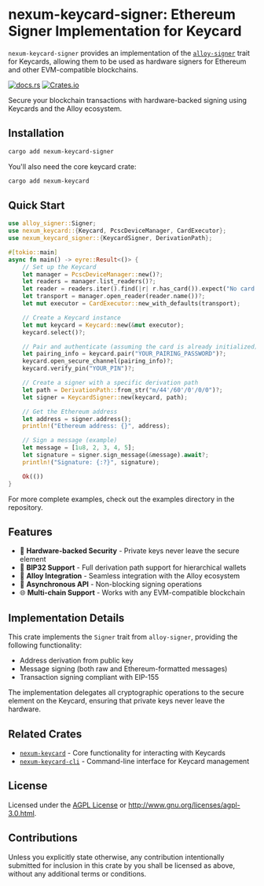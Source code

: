 # nexum-keycard-signer: Ethereum Signer Implementation for Keycard

`nexum-keycard-signer` provides an implementation of the [`alloy-signer`](https://crates.io/crates/alloy-signer) trait for Keycards, allowing them to be used as hardware signers for Ethereum and other EVM-compatible blockchains.

[![docs.rs](https://img.shields.io/docsrs/nexum-keycard-signer/latest)](https://docs.rs/nexum-keycard-signer)
[![Crates.io](https://img.shields.io/crates/v/nexum-keycard-signer)](https://crates.io/crates/nexum-keycard-signer)

Secure your blockchain transactions with hardware-backed signing using Keycards and the Alloy ecosystem.

## Installation

```sh
cargo add nexum-keycard-signer
```

You'll also need the core keycard crate:

```sh
cargo add nexum-keycard
```

## Quick Start

```rust
use alloy_signer::Signer;
use nexum_keycard::{Keycard, PcscDeviceManager, CardExecutor};
use nexum_keycard_signer::{KeycardSigner, DerivationPath};

#[tokio::main]
async fn main() -> eyre::Result<()> {
    // Set up the Keycard
    let manager = PcscDeviceManager::new()?;
    let readers = manager.list_readers()?;
    let reader = readers.iter().find(|r| r.has_card()).expect("No card present");
    let transport = manager.open_reader(reader.name())?;
    let mut executor = CardExecutor::new_with_defaults(transport);

    // Create a Keycard instance
    let mut keycard = Keycard::new(&mut executor);
    keycard.select()?;

    // Pair and authenticate (assuming the card is already initialized)
    let pairing_info = keycard.pair("YOUR_PAIRING_PASSWORD")?;
    keycard.open_secure_channel(pairing_info)?;
    keycard.verify_pin("YOUR_PIN")?;

    // Create a signer with a specific derivation path
    let path = DerivationPath::from_str("m/44'/60'/0'/0/0")?;
    let signer = KeycardSigner::new(keycard, path);

    // Get the Ethereum address
    let address = signer.address();
    println!("Ethereum address: {}", address);

    // Sign a message (example)
    let message = [1u8, 2, 3, 4, 5];
    let signature = signer.sign_message(&message).await?;
    println!("Signature: {:?}", signature);

    Ok(())
}
```

For more complete examples, check out the examples directory in the repository.

## Features

- 🔐 **Hardware-backed Security** - Private keys never leave the secure element
- 🔄 **BIP32 Support** - Full derivation path support for hierarchical wallets
- 📱 **Alloy Integration** - Seamless integration with the Alloy ecosystem
- 🔌 **Asynchronous API** - Non-blocking signing operations
- 🌐 **Multi-chain Support** - Works with any EVM-compatible blockchain

## Implementation Details

This crate implements the `Signer` trait from `alloy-signer`, providing the following functionality:

- Address derivation from public key
- Message signing (both raw and Ethereum-formatted messages)
- Transaction signing compliant with EIP-155

The implementation delegates all cryptographic operations to the secure element on the Keycard, ensuring that private keys never leave the hardware.

## Related Crates

- [`nexum-keycard`](https://crates.io/crates/nexum-keycard) - Core functionality for interacting with Keycards
- [`nexum-keycard-cli`](https://crates.io/crates/nexum-keycard-cli) - Command-line interface for Keycard management

## License

Licensed under the [AGPL License](../../LICENSE) or http://www.gnu.org/licenses/agpl-3.0.html.

## Contributions

Unless you explicitly state otherwise, any contribution intentionally submitted for inclusion in this crate by you shall be licensed as above, without any additional terms or conditions.
